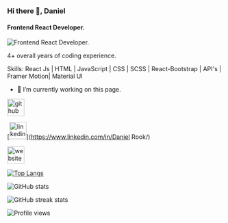### Hi there 👋, Daniel
#### Frontend React Developer. 
![Frontend React Developer. ](https://devrook.vercel.app/favicon.ico)

4+ overall years of coding experience.

Skills: React Js | HTML | JavaScript | CSS | SCSS | React-Bootstrap | API's | Framer Motion| Material UI

- 🔭 I’m currently working on this page. 


[<img src='[https://cdn.jsdelivr.net/npm/simple-icons@3.0.1/icons/github.svg](https://cdn-icons-png.flaticon.com/512/270/270798.png)' alt='github' height='40'>](https://github.com/Dev-Rook)

[<img src='[https://cdn.jsdelivr.net/npm/simple-icons@3.0.1/icons/linkedin.svg](https://cdn-icons.flaticon.com/png/512/3670/premium/3670129.png?token=exp=1660857063~hmac=0880cd60bb1c74dab3b84d7ed72985ff)' alt='linkedin' height='40'>](https://www.linkedin.com/in/Daniel Rook/) 

[<img src='[https://cdn.jsdelivr.net/npm/simple-icons@3.0.1/icons/icloud.svg](https://cdn-icons-png.flaticon.com/512/1197/1197511.png)' alt='website' height='40'>](https://devrook.vercel.app/)  

[![Top Langs](https://github-readme-stats.vercel.app/api/top-langs/?username=Dev-Rook)](https://github.com/anuraghazra/github-readme-stats)

![GitHub stats](https://github-readme-stats.vercel.app/api?username=Dev-Rook&show_icons=true)  

![GitHub streak stats](https://github-readme-streak-stats.herokuapp.com/?user=Dev-Rook)  

![Profile views](https://gpvc.arturio.dev/Dev-Rook)  
